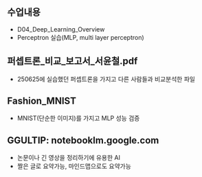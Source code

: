 ## 수업내용
* D04_Deep_Learning_Overview
* Perceptron 실습(MLP, multi layer perceptron)
## 퍼셉트론_비교_보고서_서윤철.pdf
* 250625에 실습했던 퍼셉트론을 가지고 다른 사람들과 비교분석한 파일
## Fashion_MNIST
* MNIST(단순한 이미지)를 가지고 MLP 성능 검증
## GGULTIP: notebooklm.google.com
* 논문이나 긴 영상을 정리하기에 유용한 AI
* 짤은 글로 요약가능, 마인드맵으로도 요약가능
